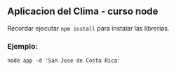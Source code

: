 ## Aplicacion del Clima - curso node

Recordar ejecutar ``` npm install ``` para instalar las librerias.

### Ejemplo:
```
node app -d 'San Jose de Costa Rica'
```